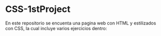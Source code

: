 # CSS-1stProject
  En este repositorio se encuenta una pagina web con HTML y estilizados con CSS, la cual incluye varios ejercicios dentro:
